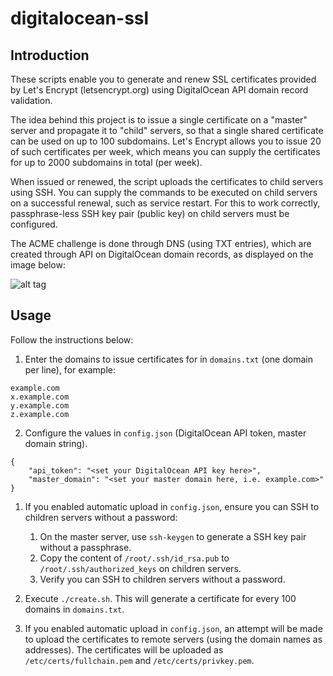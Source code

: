 # digitalocean-ssl

## Introduction

These scripts enable you to generate and renew SSL certificates provided by Let's Encrypt (letsencrypt.org) using DigitalOcean API domain record validation.

The idea behind this project is to issue a single certificate on a "master" server and propagate it to "child" servers, so that a single shared certificate can be used on up to 100 subdomains. Let's Encrypt allows you to issue 20 of such certificates per week, which means you can supply the certificates for up to 2000 subdomains in total (per week).

When issued or renewed, the script uploads the certificates to child servers using SSH. You can supply the commands to be executed on child servers on a successful renewal, such as service restart. For this to work correctly, passphrase-less SSH key pair (public key) on child servers must be configured.

The ACME challenge is done through DNS (using TXT entries), which are created through API on DigitalOcean domain records, as displayed on the image below:

![alt tag](https://igorsaric.github.io/images/cert.svg)

## Usage

Follow the instructions below:
    
1. Enter the domains to issue certificates for in ``domains.txt`` (one domain per line), for example:
```
example.com
x.example.com
y.example.com
z.example.com
```

2. Configure the values in ``config.json`` (DigitalOcean API token, master domain string).

```
{
    "api_token": "<set your DigitalOcean API key here>",
    "master_domain": "<set your master domain here, i.e. example.com>"
}
```

1. If you enabled automatic upload in ``config.json``, ensure you can SSH to children servers without a password:

    1. On the master server, use ``ssh-keygen`` to generate a SSH key pair without a passphrase.
    2. Copy the content of ``/root/.ssh/id_rsa.pub`` to ``/root/.ssh/authorized_keys`` on children servers.
    3. Verify you can SSH to children servers without a password.

4. Execute ``./create.sh``. This will generate a certificate for every 100 domains in ``domains.txt``.

5. If you enabled automatic upload in ``config.json``, an attempt will be made to upload the certificates to remote servers (using the domain names as addresses). The certificates will be uploaded as ``/etc/certs/fullchain.pem`` and ``/etc/certs/privkey.pem``.

